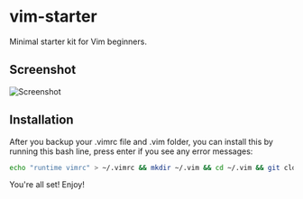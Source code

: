 vim-starter
===========

Minimal starter kit for Vim beginners.

## Screenshot

![Screenshot](http://i.imgur.com/qEkXK9m.png)

## Installation

After you backup your .vimrc file and .vim folder, you can install this by running this bash line, press enter if you see any error messages:

```bash
echo "runtime vimrc" > ~/.vimrc && mkdir ~/.vim && cd ~/.vim && git clone https://github.com/joom/vimrc.git . && git clone https://github.com/gmarik/Vundle.vim.git ~/.vim/bundle/Vundle.vim && vim +PluginInstall
```

You're all set! Enjoy!